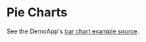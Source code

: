 # Pie Charts
See the DemoApp's [bar chart example source](../demoapp/src/main/java/com/androidplot/demos/BarPlotExampleActivity.java).